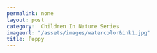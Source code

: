 ```yaml
---
permalink: none
layout: post
category:  Children In Nature Series
imageurl: "/assets/images/watercolor&ink1.jpg"
title: Poppy
---
```

